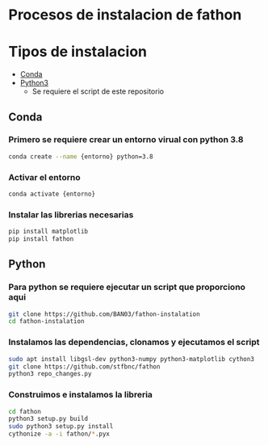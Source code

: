 # Procesos de instalacion de fathon

# Tipos de instalacion

- [Conda](#Conda)
- [Python3](#Python)
  - Se requiere el script de este repositorio

## Conda

### Primero se requiere crear un entorno virual con python 3.8
```bash
conda create --name {entorno} python=3.8
```

### Activar el entorno

```bash
conda activate {entorno}
```

### Instalar las librerias necesarias

```bash
pip install matplotlib
pip install fathon
```

## Python

### Para python se requiere ejecutar un script que proporciono aqui

```bash
git clone https://github.com/BAN03/fathon-instalation
cd fathon-instalation
```

### Instalamos las dependencias, clonamos y ejecutamos el script

```bash
sudo apt install libgsl-dev python3-numpy python3-matplotlib cython3
git clone https://github.com/stfbnc/fathon
python3 repo_changes.py
```

### Construimos e instalamos la libreria

```bash
cd fathon 
python3 setup.py build
sudo python3 setup.py install
cythonize -a -i fathon/*.pyx
```


